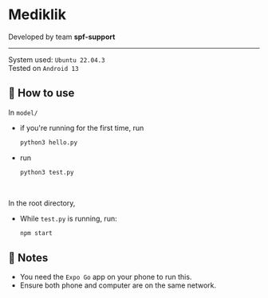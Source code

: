 # Mediklik

Developed by team **spf-support**

---


<!-- Use [`expo-router`](https://expo.github.io/router) to build native navigation using files in the `app/` directory. -->

System used: `Ubuntu 22.04.3`
<br>
Tested on `Android 13`

## 🚀 How to use

<!-- npx create-expo-app -e with-router -->

In `model/`
- if you're running for the first time, run

    ```sh
    python3 hello.py
    ```
- run
    ```sh
    python3 test.py
    ```
<br>

In the root directory,
- While `test.py` is running, run:
    ```sh
    npm start
    ```

## 📝 Notes

- You need the `Expo Go` app on your phone to run this.
- Ensure both phone and computer are on the same network.
<!-- - [Expo Router: Docs](https://expo.github.io/router)
- [Expo Router: Repo](https://github.com/expo/router) -->
